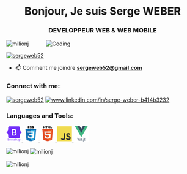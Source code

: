<h1 align="center">Bonjour, Je suis Serge WEBER</h1>
<h3 align="center">DEVELOPPEUR WEB & WEB MOBILE </h3>
<img align="right" alt="Coding" width="400" src="https://cdn.dribbble.com/users/416610/screenshots/4801105/media/0f73533e44c089e41c3290d4535491ad.gif">

<p align="left"> <img src="https://komarev.com/ghpvc/?username=milionj&label=Profile%20views&color=0e75b6&style=flat" alt="milionj" /> </p>

<p align="left"> <a href="https://twitter.com/sergeweb52" target="blank"><img src="https://img.shields.io/twitter/follow/sergeweb52?logo=twitter&style=for-the-badge" alt="sergeweb52" /></a> </p>

- 📫 Comment me joindre **sergeweb52@gmail.com**

<h3 align="left">Connect with me:</h3>
<p align="left">
<a href="https://twitter.com/sergeweb52" target="blank"><img align="center" src="https://raw.githubusercontent.com/rahuldkjain/github-profile-readme-generator/master/src/images/icons/Social/twitter.svg" alt="sergeweb52" height="30" width="40" /></a>
<a href="https://www.linkedin.com/in/serge-weber-b414b3232" target="_blank">
  <img align="center" src="https://raw.githubusercontent.com/rahuldkjain/github-profile-readme-generator/master/src/images/icons/Social/linked-in-alt.svg" alt="www.linkedin.com/in/serge-weber-b414b3232" height="30" width="40" />
</a>


<h3 align="left">Languages and Tools:</h3>
<p align="left"> <a href="https://getbootstrap.com" target="_blank" rel="noreferrer"> <img src="https://raw.githubusercontent.com/devicons/devicon/master/icons/bootstrap/bootstrap-plain-wordmark.svg" alt="bootstrap" width="40" height="40"/> </a> <a href="https://www.w3schools.com/css/" target="_blank" rel="noreferrer"> <img src="https://raw.githubusercontent.com/devicons/devicon/master/icons/css3/css3-original-wordmark.svg" alt="css3" width="40" height="40"/> </a> <a href="https://www.w3.org/html/" target="_blank" rel="noreferrer"> <img src="https://raw.githubusercontent.com/devicons/devicon/master/icons/html5/html5-original-wordmark.svg" alt="html5" width="40" height="40"/> </a> <a href="https://developer.mozilla.org/en-US/docs/Web/JavaScript" target="_blank" rel="noreferrer"> <img src="https://raw.githubusercontent.com/devicons/devicon/master/icons/javascript/javascript-original.svg" alt="javascript" width="40" height="40"/> </a> <a href="https://vuejs.org/" target="_blank" rel="noreferrer"> <img src="https://raw.githubusercontent.com/devicons/devicon/master/icons/vuejs/vuejs-original-wordmark.svg" alt="vuejs" width="40" height="40"/> </a> </p>

<p><img align="left" src="https://github-readme-stats.vercel.app/api/top-langs?username=milionj&show_icons=true&locale=en&layout=compact" alt="milionj" /></p>

<p>&nbsp;<img align="center" src="https://github-readme-stats.vercel.app/api?username=milionj&show_icons=true&locale=en" alt="milionj" /></p>

<p><img align="center" src="https://github-readme-streak-stats.herokuapp.com/?user=milionj&" alt="milionj" /></p>
